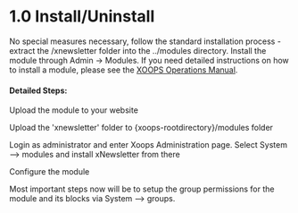 # 1.0 Install/Uninstall

No special measures necessary, follow the standard installation process - extract the /xnewsletter folder into the ../modules directory. Install the module through Admin -> Modules. If you need detailed instructions on how to install a module, please see the [XOOPS Operations Manual](http://goo.gl/adT2i).


#### Detailed Steps:

Upload the module to your website 

Upload the 'xnewsletter' folder to {xoops-rootdirectory}/modules folder 


Login as administrator and enter Xoops Administration page. 
Select System --> modules and install xNewsletter from there 

Configure the module 

Most important steps now will be to setup the group permissions for the module and its blocks via System --> groups.